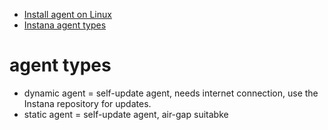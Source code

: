 - [Install agent on Linux](https://www.ibm.com/docs/en/instana-observability/current?topic=agents-installing-linux)
- [Instana agent types](https://www.ibm.com/docs/en/instana-observability/current?topic=planning-instana-agent-types)

# agent types
- dynamic agent = self-update agent, needs internet connection, use the Instana repository for updates.
- static agent = self-update agent, air-gap suitabke